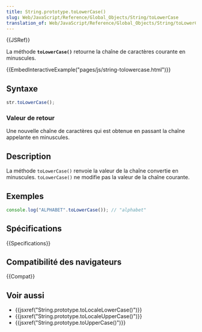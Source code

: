 ```yaml
---
title: String.prototype.toLowerCase()
slug: Web/JavaScript/Reference/Global_Objects/String/toLowerCase
translation_of: Web/JavaScript/Reference/Global_Objects/String/toLowerCase
---
```


{{JSRef}}

La méthode **`toLowerCase()`** retourne la chaîne de caractères courante en minuscules.

{{EmbedInteractiveExample("pages/js/string-tolowercase.html")}}

## Syntaxe

```js
str.toLowerCase();
```

### Valeur de retour

Une nouvelle chaîne de caractères qui est obtenue en passant la chaîne appelante en minuscules.

## Description

La méthode `toLowerCase()` renvoie la valeur de la chaîne convertie en minuscules. `toLowerCase()` ne modifie pas la valeur de la chaîne courante.

## Exemples

```js
console.log("ALPHABET".toLowerCase()); // "alphabet"
```

## Spécifications

{{Specifications}}

## Compatibilité des navigateurs

{{Compat}}

## Voir aussi

- {{jsxref("String.prototype.toLocaleLowerCase()")}}
- {{jsxref("String.prototype.toLocaleUpperCase()")}}
- {{jsxref("String.prototype.toUpperCase()")}}
